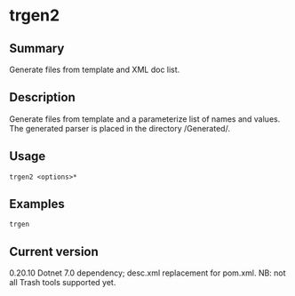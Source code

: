 # trgen2

## Summary

Generate files from template and XML doc list.

## Description

Generate files from template and a parameterize list of names and values.
The generated parser is placed in the directory <current-directory>/Generated/.

## Usage

    trgen2 <options>* 

## Examples

    trgen

## Current version

0.20.10 Dotnet 7.0 dependency; desc.xml replacement for pom.xml. NB: not all Trash tools supported yet.
